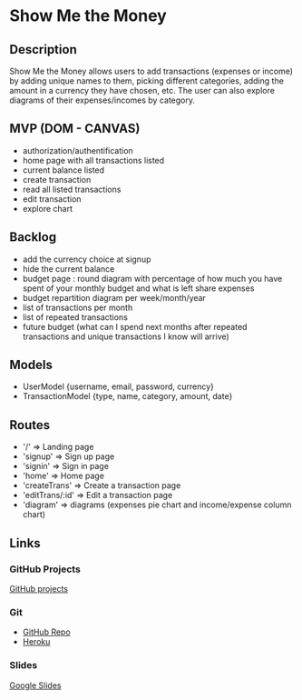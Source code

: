 # Show Me the Money

## Description
Show Me the Money allows users to add transactions (expenses or income) by adding unique names to them, picking different categories, adding the amount in a currency they have chosen, etc. The user can also explore diagrams of their expenses/incomes by category.

## MVP (DOM - CANVAS)
- authorization/authentification
- home page with all transactions listed
- current balance listed
- create transaction
- read all listed transactions
- edit transaction
- explore chart


## Backlog

- add the currency choice at signup
- hide the current balance
- budget page : round diagram with percentage of how much you have spent of your monthly budget and what is left share expenses
- budget repartition diagram per week/month/year
- list of transactions per month
- list of repeated transactions
- future budget (what can I spend next months after repeated transactions and unique transactions I know will arrive)


## Models

- UserModel {username, email, password, currency}
- TransactionModel {type, name, category, amount, date}


## Routes

- '/'  => Landing page
- 'signup'  =>  Sign up page
- 'signin'  =>  Sign in page
- 'home'  =>  Home page
- 'createTrans'  =>  Create a transaction page
- 'editTrans/:id'  =>  Edit a transaction page
- 'diagram'  =>  diagrams (expenses pie chart and income/expense column chart)


## Links


### GitHub Projects
[GitHub projects](https://github.com/ivanaKrucaj/expense-tracker-project/projects/1)


### Git
- [GitHub Repo](https://github.com/ivanaKrucaj/expense-tracker-project/)
- [Heroku](https://show-me-the-money-tracker.herokuapp.com/)


### Slides
[Google Slides](https://docs.google.com/presentation/d/1bqyMRGaDpcEme-Z8_oahgkc6vWuv0FDDcbWi2v1lxpk/edit?ts=5ee0e233)

